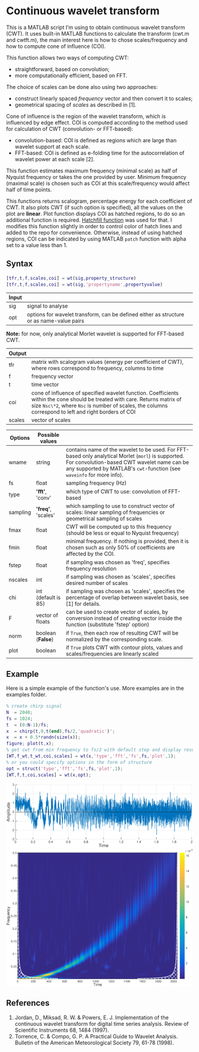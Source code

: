 # Continuous wavelet transform

This is a MATLAB script I'm using to obtain continuous wavelet transform (CWT).  It uses built-in MATLAB functions to calculate the transform (cwt.m and cwtft.m), the main interest here is how to chose scales/frequency and how to compute cone of influence (COI).

This function allows two ways of computing CWT:
- straightforward, based on convolution;
- more computationally efficient, based on FFT.

The choice of scales can be done also using two approaches:
- construct linearly spaced *frequency* vector and then convert it to scales;
- geometrical spacing of *scales* as described in [1].

Cone of influence is the region of the wavelet transform, which is influenced by edge effect. COI is computed according to the method used for calculation of CWT (convolution- or FFT-based):
- convolution-based: COI is defined as regions which are large than wavelet support at each scale.
- FFT-based: COI is defined as e-folding time for the autocorrelation of wavelet power at each scale [2].

This function estimates maximum frequency (minimal scale) as half of Nyquist frequency or takes the one provided by user. Minimum frequency (maximal scale) is chosen such as COI at this scale/frequency would affect half of time points.

This functions returns scalogram, percentage energy for each coefficient of CWT. It also plots CWT (if such option is specified), all the values on the plot are **linear**.
Plot function displays COI as hatched regions, to do so an additional function is required. [Hatchfill function](http://www.mathworks.com/matlabcentral/fileexchange/30733-hatchfill) was used for that. I modifies this function slightly in order to control color of hatch lines and added to the repo for convenience. Otherwise, instead of using hatched regions, COI can be indicated by using MATLAB `patch` function with alpha set to a value less than 1.


## Syntax
```matlab
[tfr,t,f,scales,coi] = wt(sig,property_structure)
[tfr,t,f,scales,coi] = wt(sig,'propertyname',propertyvalue)
```

|Input  |                   |
|-------|-------------------|
|sig    | signal to analyse |
|opt    | options for wavelet transform, can be defined either as structure or as name-value pairs |

**Note:** for now, only analytical Morlet wavelet is supported for FFT-based CWT.

|Output |                   |
|-------|-------------------|
|tfr    | matrix with scalogram values (energy per coefficient of CWT), where rows correspond to frequency, columns to time |
|f      | frequency vector |
|t      | time vector |
|coi    | cone of influence of specified wavelet function.  Coefficients within the cone should be treated with care. Returns matrix of size `Nsc\*2`, where `Nsc` is number of scales, the columns correspond to left and right borders of COI |
|scales | vector of scales |

|Options  | Possible values      |                   |
|---------|----------------------|-------------------|
|wname    | string               | contains name of the wavelet to be used. For FFT-based only analytical Morlet (`morl`) is supported. For convolution-based CWT wavelet name can be any supported by MATLAB's `cwt`-function (see `waveinfo` for more info). |
|fs       | float                | sampling frequency (Hz) |
|type     | **'fft'**, 'conv'    | which type of CWT to use: convolution of FFT-based |
|sampling | **'freq'**, 'scales' | which sampling to use to construct vector of scales: linear sampling of frequencies or geometrical sampling of scales |
|fmax     | float                | CWT will be computed up to this frequency (should be less or equal to Nyquist frequency) |
| fmin    | float                | minimal frequency. If nothing is provided, then it is chosen such as only 50% of coefficients are affected by the COI. |
|fstep    | float                | if sampling was chosen as 'freq', specifies frequency resolution |
|nscales  | int                  | if sampling was chosen as 'scales', specifies desired number of scales |
|chi      | int (default is 85)  | if sampling was chosen as 'scales', specifies the percentage of overlap between wavelet basis, see [1] for details. |
|F        | vector of floats     | can be used to create vector of scales, by conversion instead of creating vector inside the function (substitute 'fstep' option) |
|norm     | boolean (**False**)  | if `True`, then each row of resulting CWT will be normalized by the corresponding scale. |
|plot     | boolean              | if `True` plots CWT with contour plots, values and scales/frequencies are linearly scaled |


## Example
Here is a simple example of the function's use. More examples are in the examples folder.

```matlab
% create chirp signal
N  = 2048;
fs = 1024;
t  = (0:N-1)/fs;
x  = chirp(t,0,t(end),fs/2,'quadratic')';
x  = x + 0.5*randn(size(x));
figure; plot(t,x);
% get cwt from min frequency to fs/2 with default step and display results
[WT,f_wt,t_wt,coi,scales] = wt(x,'type','fft','fs',fs,'plot',1);
% or you could specify options in the form of structure
opt = struct('type','fft','fs',fs,'plot',1);
[WT,f,t,coi,scales] = wt(x,opt);
```
![Example signal](/examples/example_sig.png)
![Example CWT](/examples/example.png)


## References
1. Jordan, D., Miksad, R. W. & Powers, E. J. Implementation of the continuous wavelet transform for digital time series analysis. Review of Scientific Instruments 68, 1484 (1997).
2. Torrence, C. & Compo, G. P. A Practical Guide to Wavelet Analysis.  Bulletin of the American Meteorological Society 79, 61-78 (1998).
